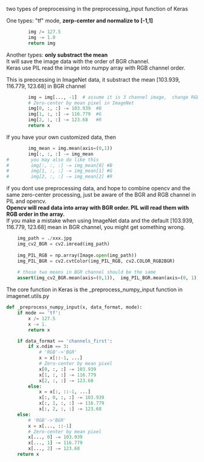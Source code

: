 two types of preprocessing in  the preprocessing_input function of Keras

One types: "tf" mode, **zerp-cemter and normalize to  [-1,1]**<br>
```python
        img /= 127.5
        img -= 1.0
        return img
```

Another types: **only substract the mean**<br>
It will save the image data with the order of BGR channel.<br>
Keras use PIL read the image into numpy array with RGB channel order.

This is preocessing in ImageNet data, it substract the mean [103.939, 116.779, 123.68]  in BGR channel  
```python
        img = img[..., -1]  # assume it is 3 channel image,  change RGB->BGR
        # Zero-center by mean pixel in ImageNet
        img[0, :, :] -= 103.939  #B
        img[1, :, :] -= 116.779  #G
        img[2, :, :] -= 123.68   #R
        return x
```

If you have your own customized data, then <br>
```python               
        img_mean = img.mean(axis=(0,1))
        img[:, :, :] -= img_mean 
#        you may also do like this        
#        img[:, :, :] -= img_mean[0] #B
#        img[1, :, :] -= img_mean[1] #G
#        img[2, :, :] -= img_mean[2] #R
```


if you dont use preprocessing data, and hope to combine opencv and the same zero-center processing, just be aware of the BGR and RGB channel in PIL and opencv. <br>
**Opencv will read data into array with BGR order.  PIL will read them with RGB order in the array.**<br>
If you make a mistake when using ImageNet data and the default [103.939, 116.779, 123.68] mean in BGR channel, you might get something wrong. 
```python
    img_path = ./xxx.jpg
    img_cv2_BGR = cv2.imread(img_path)
    
    img_PIL_RGB = np.array(Image.open(img_path))
    img_PIL_BGR = cv2.cvtColor(img_PIL_RGB, cv2.COLOR_RGB2BGR)
    
    # those two means in BGR channel should be the same
    assert(img_cv2_BGR.mean(axis=(0,1)),  img_PIL_BGR.mean(axis=(0, 1)))
```    

The core function in Keras is the _preprocess_numpy_input function in imagenet.utils.py<br>
```python
def _preprocess_numpy_input(x, data_format, mode):
    if mode == 'tf':
        x /= 127.5
        x -= 1.
        return x

    if data_format == 'channels_first':
        if x.ndim == 3:
            # 'RGB'->'BGR'
            x = x[::-1, ...]
            # Zero-center by mean pixel
            x[0, :, :] -= 103.939
            x[1, :, :] -= 116.779
            x[2, :, :] -= 123.68
        else:
            x = x[:, ::-1, ...]
            x[:, 0, :, :] -= 103.939
            x[:, 1, :, :] -= 116.779
            x[:, 2, :, :] -= 123.68
    else:
        # 'RGB'->'BGR'
        x = x[..., ::-1]
        # Zero-center by mean pixel
        x[..., 0] -= 103.939
        x[..., 1] -= 116.779
        x[..., 2] -= 123.68
    return x


```




        
        
 
